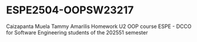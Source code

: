 # ESPE2504-OOPSW23217
Caizapanta Muela Tammy Amarilis Homework U2 OOP course ESPE - DCCO for Software Engineering students of the 202551 semester